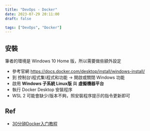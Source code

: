 ```yaml
---
title: "DevOps - Docker"
date: 2023-07-29 20:11:00
draft: false

tags: ["DevOps", "Docker"]
---
```


## 安裝
筆者的環境是 Windows 10 Home 版，所以需要做些額外設定
- 參考官網 https://docs.docker.com/desktop/install/windows-install/
- 到 控制台\程式集\程式和功能 -> 開啟或關閉 Windows 功能
- 啟用 **Windows 子系統 Linux版** 與 **虛擬機器平台**
- 執行 Docker Desktop 安裝程序
- WSL 2 可能會缺少/版本不夠，照安裝程序提示的指令更新即可
  

## Ref
- [30分钟Docker入门教程](https://www.youtube.com/watch?v=Ozb9mZg7MVM)